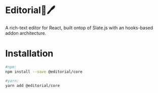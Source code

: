# Editorial🎩🖊
A rich-text editor for React, built ontop of Slate.js with an hooks-based addon architecture.

# Installation
```bash
#npm:
npm install --save @editorial/core

#yarn:
yarn add @editorial/core
```
